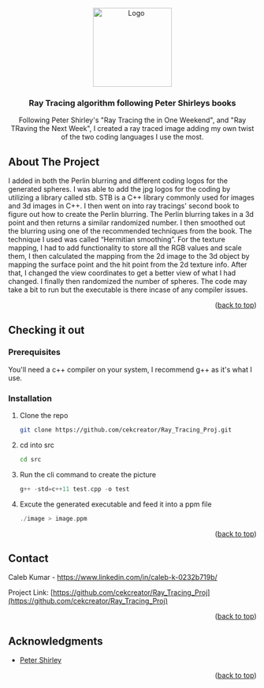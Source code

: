 
<!-- PROJECT LOGO -->
<br />
<div align="center">
  <a href="https://github.com/cekcreator/Ray_Tracing_Proj">
    <img src="img/logo.png" alt="Logo" width="160" height="160">
  </a>

<h3 align="center">Ray Tracing algorithm following Peter Shirleys books</h3>

  <p align="center">
    Following Peter Shirley's "Ray Tracing the in One Weekend", and "Ray TRaving the Next Week", I created a ray traced 
    image adding my own twist of the two coding languages I use the most.
  </p>
</div>


<!-- ABOUT THE PROJECT -->
## About The Project

I added in both the Perlin blurring and different coding logos for the generated spheres. I was able to add the jpg logos for the coding by utilizing a library called stb. STB is a C++ library commonly used for images and 3d images in C++. I then went on into ray tracings' second book to figure out how to create the Perlin blurring. The Perlin blurring takes in a 3d point and then returns a similar randomized number. I then smoothed out the blurring using one of the recommended techniques from the book. The technique I used was called “Hermitian smoothing”. For the texture mapping, I had to add functionality to store all the RGB values and scale them, I then calculated the mapping from the 2d image to the 3d object by mapping the surface point and the hit point from the 2d texture info. After that, I changed the view coordinates to get a better view of what I had changed. I finally then randomized the number of spheres. The code may take a bit to run but the executable is there incase of any compiler issues.

<p align="right">(<a href="#readme-top">back to top</a>)</p>

<!-- GETTING STARTED -->
## Checking it out

### Prerequisites
You'll need a c++ compiler on your system, I recommend g++ as it's what I use.

### Installation

1. Clone the repo
   ```sh
   git clone https://github.com/cekcreator/Ray_Tracing_Proj.git
   ```
2. cd into src
   ```sh
   cd src
   ```
3. Run the cli command to create the picture
   ```c++
   g++ -std=c++11 test.cpp -o test 
   ```
4. Excute the generated executable and feed it into a ppm file
   ```c++
   ./image > image.ppm 
   ```

<p align="right">(<a href="#readme-top">back to top</a>)</p>


<!-- CONTACT -->
## Contact

Caleb Kumar - https://www.linkedin.com/in/caleb-k-0232b719b/

Project Link: [https://github.com/cekcreator/Ray_Tracing_Proj](https://github.com/cekcreator/Ray_Tracing_Proj)

<p align="right">(<a href="#readme-top">back to top</a>)</p>


<!-- ACKNOWLEDGMENTS -->
## Acknowledgments

* [Peter Shirley](https://github.com/RayTracing)

<p align="right">(<a href="#readme-top">back to top</a>)</p>



<!-- MARKDOWN LINKS & IMAGES -->
<!-- https://www.markdownguide.org/basic-syntax/#reference-style-links -->

[linkedin-shield]: https://img.shields.io/badge/-LinkedIn-black.svg?style=for-the-badge&logo=linkedin&colorB=555
[linkedin-url]: https://linkedin.com/in/linkedin_username
